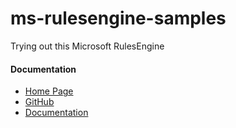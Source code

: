 # ms-rulesengine-samples
 Trying out this Microsoft RulesEngine

#### Documentation

* [Home Page](https://microsoft.github.io/RulesEngine/)
* [GitHub](https://github.com/microsoft/RulesEngine)
* [Documentation](https://github.com/microsoft/RulesEngine/tree/main/docs)